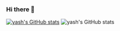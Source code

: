 ### Hi there 👋

[![yash's GitHub stats](https://github-readme-stats.vercel.app/api?username=yashsingha99)](https://github.com/yashsingha99/github-readme-stats)
![yash's GitHub stats](https://github-readme-stats.vercel.app/api?username=yashsingha99&hide=contribs,prs)

